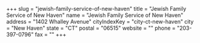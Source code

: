 +++
slug = "jewish-family-service-of-new-haven"
title = "Jewish Family Service of New Haven"
name = "Jewish Family Service of New Haven"
address = "1402 Whalley Avenue"
cityIndexKey = "city-ct-new-haven"
city = "New Haven"
state = "CT"
postal = "06515"
website = ""
phone = "203-397-0796"
fax = ""
+++
